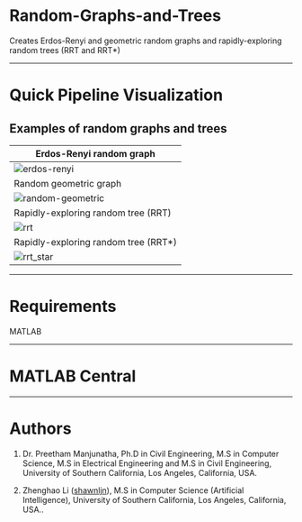 # Random-Graphs-and-Trees
Creates Erdos-Renyi and geometric random graphs and rapidly-exploring random trees (RRT and RRT*)

----
# Quick Pipeline Visualization
## Examples of random graphs and trees
| Erdos-Renyi random graph |
| ------------- |
|![erdos-renyi](https://user-images.githubusercontent.com/28588878/174466408-0bd9c614-46e8-4fb0-a8f9-3c8fa09d5e4e.png)|
| Random geometric graph |
|![random-geometric](https://user-images.githubusercontent.com/28588878/174466474-d1b4bf69-b93d-4ef9-967d-26c41300b06f.png)|
| Rapidly-exploring random tree (RRT) |
|![rrt](https://user-images.githubusercontent.com/28588878/174466481-7b179ada-e241-4b58-9bb4-852cca4e29b0.png)|
|  Rapidly-exploring random tree (RRT*) |
|![rrt_star](https://user-images.githubusercontent.com/28588878/174466485-6544de28-9462-470f-9f56-d862ed859273.png)|

-----
# Requirements
MATLAB

-----
# MATLAB Central

----
# Authors
1. Dr. Preetham Manjunatha, Ph.D in Civil Engineering, M.S in Computer Science, M.S in Electrical Engineering and M.S in Civil Engineering, University of Southern California, Los Angeles, California, USA.

2. Zhenghao Li ([shawnljn](https://github.com/shawnljn)), M.S in Computer Science (Artificial Intelligence), University of Southern California, Los Angeles, California, USA..



